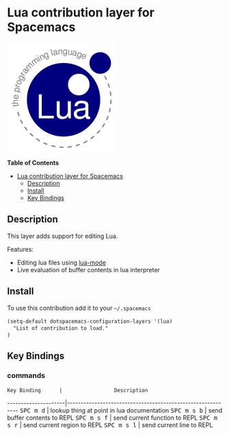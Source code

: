 # Lua contribution layer for Spacemacs

![logo](img/lua.gif)

<!-- markdown-toc start - Don't edit this section. Run M-x markdown-toc/generate-toc again -->
**Table of Contents**

- [Lua contribution layer for Spacemacs](#lua-contribution-layer-for-spacemacs)
    - [Description](#description)
    - [Install](#install)
    - [Key Bindings](#key-bindings)

<!-- markdown-toc end -->

## Description

This layer adds support for editing Lua.

Features:
- Editing lua files using [lua-mode][]
- Live evaluation of buffer contents in lua interpreter

## Install

To use this contribution add it to your `~/.spacemacs`

```elisp
(setq-default dotspacemacs-configuration-layers '(lua)
  "List of contribution to load."
)
```

## Key Bindings

### commands

    Key Binding      |                 Description
---------------------|------------------------------------------------------------
<kbd>SPC m d</kbd>   | lookup thing at point in lua documentation
<kbd>SPC m s b</kbd> | send buffer contents to REPL
<kbd>SPC m s f</kbd> | send current function to REPL
<kbd>SPC m s r</kbd> | send current region to REPL
<kbd>SPC m s l</kbd> | send current line to REPL

[lua-mode]: https://github.com/immerrr/lua-mode 
